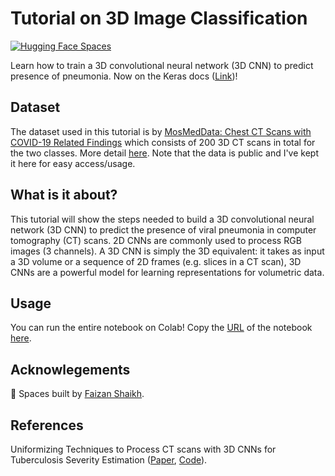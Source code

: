 # Tutorial on 3D Image Classification 

[![Hugging Face Spaces](https://img.shields.io/badge/🤗%20Hugging%20Face-Spaces-blue)](https://huggingface.co/spaces/keras-io/3D_CNN_Pneumonia)

Learn how to train a 3D convolutional neural network (3D CNN) to predict presence of pneumonia. Now on the Keras docs ([Link](https://keras.io/examples/vision/3D_image_classification/))!

## Dataset

The dataset used in this tutorial is by [MosMedData: Chest CT Scans with COVID-19 Related Findings](https://www.medrxiv.org/content/10.1101/2020.05.20.20100362v1) which consists of 200 3D CT scans in total for the two classes. More detail [here](https://github.com/hasibzunair/3D-image-classification-tutorial/releases/tag/v0.2). Note that the data is public and I've kept it here for easy access/usage.

## What is it about?

This tutorial will show the steps needed to build a 3D convolutional neural network (3D CNN) to predict the presence of viral pneumonia in computer tomography (CT) scans. 2D CNNs are commonly used to process RGB images (3 channels). A 3D CNN is simply the 3D equivalent: it takes as input a 3D volume or a sequence of 2D frames (e.g. slices in a CT scan), 3D CNNs are a powerful model for learning representations for volumetric data.

## Usage

You can run the entire notebook on Colab! Copy the [URL](https://github.com/hasibzunair/3D-image-classification-tutorial/blob/master/3D_image_classification.ipynb) of the notebook [here](https://colab.research.google.com/github/). 

## Acknowlegements
🤗 Spaces built by [Faizan Shaikh](https://github.com/faizankshaikh).

## References
Uniformizing Techniques to Process CT scans with 3D CNNs for Tuberculosis Severity Estimation ([Paper](https://arxiv.org/abs/2007.13224), [Code](https://github.com/hasibzunair/uniformizing-3D)).
